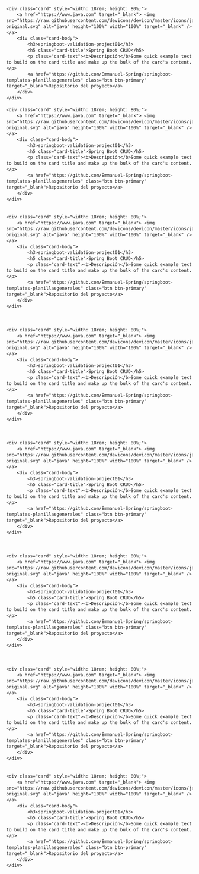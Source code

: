     <div class="card" style="width: 18rem; height: 80%;">
        <a href="https://www.java.com" target="_blank"> <img src="https://raw.githubusercontent.com/devicons/devicon/master/icons/java/java-original.svg" alt="java" height="100%" width="100%" target="_blank" /> </a>
        <div class="card-body">
            <h3>springboot-validation-project01</h3>
            <h5 class="card-title">Spring Boot CRUD</h5>
            <p class="card-text"><b>Descripción</b>Some quick example text to build on the card title and make up the bulk of the card's content.</p>
            <a href="https://github.com/Emmanuel-Spring/springboot-templates-planillasgenerales" class="btn btn-primary" target="_blank">Repositorio del proyecto</a>
        </div>
    </div>

    <div class="card" style="width: 18rem; height: 80%;">
        <a href="https://www.java.com" target="_blank"> <img src="https://raw.githubusercontent.com/devicons/devicon/master/icons/java/java-original.svg" alt="java" height="100%" width="100%" target="_blank" /> </a>
        <div class="card-body">
            <h3>springboot-validation-project01</h3>
            <h5 class="card-title">Spring Boot CRUD</h5>
            <p class="card-text"><b>Descripción</b>Some quick example text to build on the card title and make up the bulk of the card's content.</p>
            <a href="https://github.com/Emmanuel-Spring/springboot-templates-planillasgenerales" class="btn btn-primary" target="_blank">Repositorio del proyecto</a>
        </div>
    </div>


    <div class="card" style="width: 18rem; height: 80%;">
        <a href="https://www.java.com" target="_blank"> <img src="https://raw.githubusercontent.com/devicons/devicon/master/icons/java/java-original.svg" alt="java" height="100%" width="100%" target="_blank" /> </a>
        <div class="card-body">
            <h3>springboot-validation-project01</h3>
            <h5 class="card-title">Spring Boot CRUD</h5>
            <p class="card-text"><b>Descripción</b>Some quick example text to build on the card title and make up the bulk of the card's content.</p>
            <a href="https://github.com/Emmanuel-Spring/springboot-templates-planillasgenerales" class="btn btn-primary" target="_blank">Repositorio del proyecto</a>
        </div>
    </div>



    <div class="card" style="width: 18rem; height: 80%;">
        <a href="https://www.java.com" target="_blank"> <img src="https://raw.githubusercontent.com/devicons/devicon/master/icons/java/java-original.svg" alt="java" height="100%" width="100%" target="_blank" /> </a>
        <div class="card-body">
            <h3>springboot-validation-project01</h3>
            <h5 class="card-title">Spring Boot CRUD</h5>
            <p class="card-text"><b>Descripción</b>Some quick example text to build on the card title and make up the bulk of the card's content.</p>
            <a href="https://github.com/Emmanuel-Spring/springboot-templates-planillasgenerales" class="btn btn-primary" target="_blank">Repositorio del proyecto</a>
        </div>
    </div>



    <div class="card" style="width: 18rem; height: 80%;">
        <a href="https://www.java.com" target="_blank"> <img src="https://raw.githubusercontent.com/devicons/devicon/master/icons/java/java-original.svg" alt="java" height="100%" width="100%" target="_blank" /> </a>
        <div class="card-body">
            <h3>springboot-validation-project01</h3>
            <h5 class="card-title">Spring Boot CRUD</h5>
            <p class="card-text"><b>Descripción</b>Some quick example text to build on the card title and make up the bulk of the card's content.</p>
            <a href="https://github.com/Emmanuel-Spring/springboot-templates-planillasgenerales" class="btn btn-primary" target="_blank">Repositorio del proyecto</a>
        </div>
    </div>



    <div class="card" style="width: 18rem; height: 80%;">
        <a href="https://www.java.com" target="_blank"> <img src="https://raw.githubusercontent.com/devicons/devicon/master/icons/java/java-original.svg" alt="java" height="100%" width="100%" target="_blank" /> </a>
        <div class="card-body">
            <h3>springboot-validation-project01</h3>
            <h5 class="card-title">Spring Boot CRUD</h5>
            <p class="card-text"><b>Descripción</b>Some quick example text to build on the card title and make up the bulk of the card's content.</p>
            <a href="https://github.com/Emmanuel-Spring/springboot-templates-planillasgenerales" class="btn btn-primary" target="_blank">Repositorio del proyecto</a>
        </div>
    </div>



    <div class="card" style="width: 18rem; height: 80%;">
        <a href="https://www.java.com" target="_blank"> <img src="https://raw.githubusercontent.com/devicons/devicon/master/icons/java/java-original.svg" alt="java" height="100%" width="100%" target="_blank" /> </a>
        <div class="card-body">
            <h3>springboot-validation-project01</h3>
            <h5 class="card-title">Spring Boot CRUD</h5>
            <p class="card-text"><b>Descripción</b>Some quick example text to build on the card title and make up the bulk of the card's content.</p>
            <a href="https://github.com/Emmanuel-Spring/springboot-templates-planillasgenerales" class="btn btn-primary" target="_blank">Repositorio del proyecto</a>
        </div>
    </div>


    <div class="card" style="width: 18rem; height: 80%;">
        <a href="https://www.java.com" target="_blank"> <img src="https://raw.githubusercontent.com/devicons/devicon/master/icons/java/java-original.svg" alt="java" height="100%" width="100%" target="_blank" /> </a>
        <div class="card-body">
            <h3>springboot-validation-project01</h3>
            <h5 class="card-title">Spring Boot CRUD</h5>
            <p class="card-text"><b>Descripción</b>Some quick example text to build on the card title and make up the bulk of the card's content.</p>
            <a href="https://github.com/Emmanuel-Spring/springboot-templates-planillasgenerales" class="btn btn-primary" target="_blank">Repositorio del proyecto</a>
        </div>
    </div>
